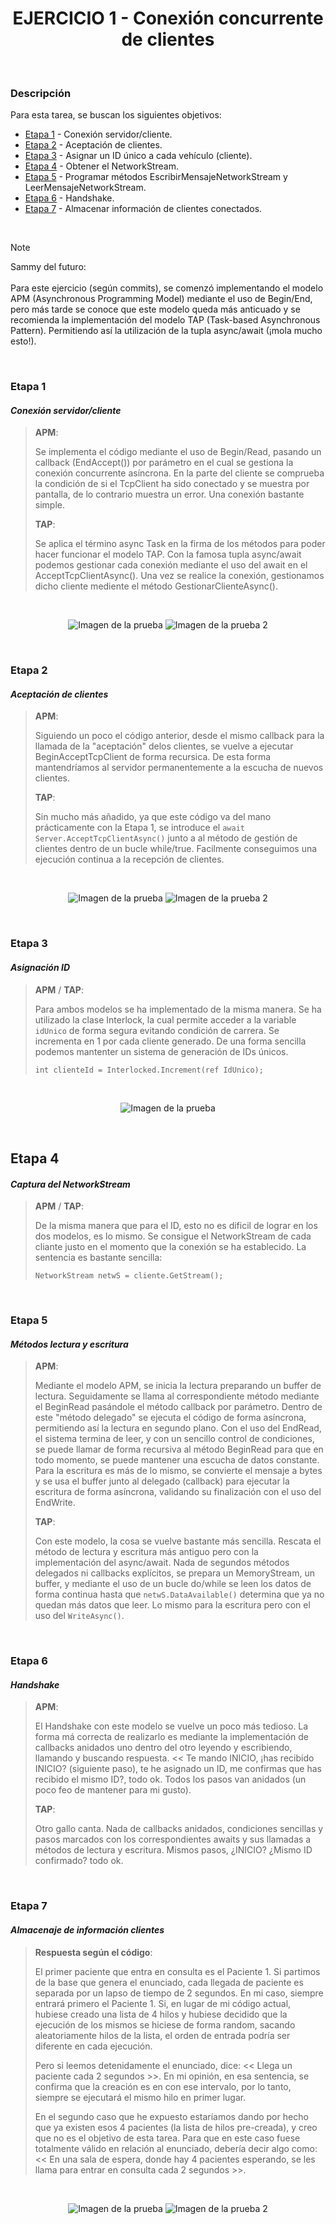 <div align="center">

# EJERCICIO 1 - Conexión concurrente de clientes

</div>

<br>

### Descripción

Para esta tarea, se buscan los siguientes objetivos:

- [Etapa 1](#etapa-1) - Conexión servidor/cliente.
- [Etapa 2](#etapa-2) - Aceptación de clientes.
- [Etapa 3](#etapa-3) - Asignar un ID único a cada vehículo (cliente).
- [Etapa 4](#etapa-4) - Obtener el NetworkStream.
- [Etapa 5](#etapa-5) - Programar métodos EscribirMensajeNetworkStream y LeerMensajeNetworkStream.
- [Etapa 6](#etapa-6) - Handshake.
- [Etapa 7](#etapa-7) - Almacenar información de clientes conectados.

<br>

> [!NOTE]
> Sammy del futuro:
> <br><br>
> Para este ejercicio (según commits), se comenzó implementando el modelo APM (Asynchronous Programming Model) mediante el uso de Begin/End, pero más tarde se conoce que este modelo queda más anticuado y se recomienda la implementación del modelo TAP (Task-based Asynchronous Pattern). Permitiendo así la
> utilización de la tupla async/await (¡mola mucho esto!).

<br>

### Etapa 1
#### *Conexión servidor/cliente*

> **APM**:
> 
> Se implementa el código mediante el uso de Begin/Read, pasando un callback (EndAccept()) por parámetro en el cual se gestiona la conexión concurrente asíncrona. En la parte del cliente se comprueba la condición de si el TcpClient ha sido conectado y se muestra por pantalla, de lo contrario muestra un error.
> Una conexión bastante simple.
>
> **TAP**:
>
> Se aplica el término async Task en la firma de los métodos para poder hacer funcionar el modelo TAP. Con la famosa tupla async/await podemos gestionar cada conexión mediante el uso del await en el AcceptTcpClientAsync(). Una vez se realice la conexión, gestionamos dicho cliente mediente el método
> GestionarClienteAsync().

<br>

<div align="center">

![Imagen de la prueba](Assets/Images/1-server-conn.png)
![Imagen de la prueba 2](Assets/Images/2-client-conn.png)

</div>

<br>

### Etapa 2
#### *Aceptación de clientes*

> **APM**:
> 
> Siguiendo un poco el código anterior, desde el mismo callback para la llamada de la "aceptación" delos clientes, se vuelve a ejecutar BeginAcceptTcpClient de forma recursica. De esta forma mantendríamos al servidor permanentemente a la escucha de nuevos clientes.
> 
> **TAP**:
> 
> Sin mucho más añadido, ya que este código va del mano prácticamente con la Etapa 1, se introduce el `await Server.AcceptTcpClientAsync()` junto a al método de gestión de clientes dentro de un bucle while/true. Facilmente conseguimos una ejecución continua a la recepción de clientes.

<br>

<div align="center">

![Imagen de la prueba](Assets/Images/3-server-client-async.png)
![Imagen de la prueba 2](Assets/Images/4-server-client-async.png)

</div>

<br>

### Etapa 3
#### *Asignación ID*

> **APM** / **TAP**:
> 
> Para ambos modelos se ha implementado de la misma manera. Se ha utilizado la clase Interlock, la cual permite acceder a la variable `idUnico` de forma segura evitando condición de carrera. Se incrementa en 1 por cada cliente generado. De una forma sencilla podemos mantenter un sistema de generación de IDs
> únicos.
>
> `int clienteId = Interlocked.Increment(ref IdUnico);`

<br>

<div align="center">

![Imagen de la prueba](Assets/Images/5-id-control.png)

</div>

<br>

## Etapa 4
#### *Captura del NetworkStream*

> **APM** / **TAP**:
> 
> De la misma manera que para el ID, esto no es dificil de lograr en los dos modelos, es lo mismo. Se consigue el NetworkStream de cada cliante justo en el momento que la conexión se ha establecido. La sentencia es bastante sencilla:
>
> `NetworkStream netwS = cliente.GetStream();`

<br>

### Etapa 5
#### *Métodos lectura y escritura*

> **APM**:
> 
> Mediante el modelo APM, se inicia la lectura preparando un buffer de lectura. Seguidamente se llama al correspondiente método mediante el BeginRead pasándole el método callback por parámetro. Dentro de este "método delegado" se ejecuta el código de forma asíncrona, permitiendo así la lectura en segundo
> plano. Con el uso del EndRead, el sistema termina de leer, y con un sencillo control de condiciones, se puede llamar de forma recursiva al método BeginRead para que en todo momento, se puede mantener una escucha de datos constante. Para la escritura es más de lo mismo, se convierte el mensaje a bytes y se
> usa el buffer junto al delegado (callback) para ejecutar la escritura de forma asíncrona, validando su finalización con el uso del EndWrite.
> 
> **TAP**:
> 
> Con este modelo, la cosa se vuelve bastante más sencilla. Rescata el método de lectura y escritura más antiguo pero con la implementación del async/await. Nada de segundos métodos delegados ni callbacks explícitos, se prepara un MemoryStream, un buffer, y mediante el uso de un bucle do/while se leen los datos
> de forma continua hasta que `netwS.DataAvailable()` determina que ya no quedan más datos que leer. Lo mismo para la escritura pero con el uso del `WriteAsync()`.

<br>

### Etapa 6
#### *Handshake*

> **APM**:
> 
> El Handshake con este modelo se vuelve un poco más tedioso. La forma má correcta de realizarlo es mediante la implementación de callbacks anidados uno dentro del otro leyendo y escribiendo, llamando y buscando respuesta. << Te mando INICIO, ¡has recibido INICIO? (siguiente paso), te he asignado un ID, me
> confirmas que has recibido el mismo ID?, todo ok. Todos los pasos van anidados (un poco feo de mantener para mi gusto).
> 
> **TAP**:
> 
> Otro gallo canta. Nada de callbacks anidados, condiciones sencillas y pasos marcados con los correspondientes awaits y sus llamadas a métodos de lectura y escritura. Mismos pasos, ¿INICIO? ¿Mismo ID confirmado? todo ok.

<br>

### Etapa 7
#### *Almacenaje de información clientes*

> **Respuesta según el código**:
> 
> El primer paciente que entra en consulta es el Paciente 1. Si partimos de la base que genera el enunciado, cada llegada de paciente es separada por un lapso de tiempo de 2 segundos. En mi caso, siempre entrará primero el Paciente 1. Si, en lugar de mi código actual, hubiese creado una lista de 4 hilos y hubiese decidido que la ejecución de los mismos se hiciese de forma random, sacando aleatoriamente hilos de la lista, el orden de entrada podría ser diferente en cada ejecución.
> 
> Pero si leemos detenidamente el enunciado, dice: << Llega un paciente cada 2 segundos >>. En mi opinión, en esa sentencia, se confirma que la creación es en con ese intervalo, por lo tanto, siempre se ejecutará el mismo hilo en primer lugar.
> 
> En el segundo caso que he expuesto estaríamos dando por hecho que ya existen esos 4 pacientes (la lista de hilos pre-creada), y creo que no es el objetivo de esta tarea. Para que en este caso fuese totalmente válido en relación al enunciado, debería decir algo como: << En una sala de espera, donde hay 4 pacientes esperando, se les llama para entrar en consulta cada 2 segundos >>.

<br>

<div align="center">

![Imagen de la prueba](Assets/Images/6-lista-vehiculos.png)
![Imagen de la prueba 2](Assets/Images/7-lista-vehiculos.png)

</div>

<br>
